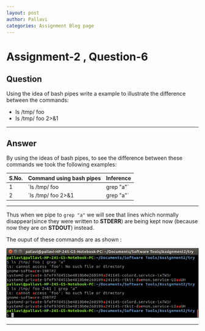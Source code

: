 ```yaml
---
layout: post
author: Pallavi
categories: Assignment Blog page
---
```

# Assignment-2 , Question-6


## Question
Using the idea of bash pipes write a example to illustrate the difference between the commands:

* ls /tmp/ foo
* ls /tmp/ foo 2>&1

---


## Answer
By using the ideas of bash pipes, to see the difference between these commands we took the following examples:


| S.No. | Command using bash pipes        | Inference                                                 |
| ----- | ------------------------------- | ----------------------------------------------------------|
| 1     | `ls /tmp/ foo | grep "a"`       | Gives *STDOUT* of `ls /tmp/ foo` to *STDIN* of `grep "a"` |
| 2     | `ls /tmp/ foo 2>&1 | grep "a"`  | The *STDERR* portion of the command is sent to *STDOUT*   |

---

Thus when we pipe to `grep "a"` we will see that lines which normally disappear(since they were written to **STDERR**) are being kept now (because now they are on **STDOUT**) instead.

The ouput of these commands are as shown :


![](/assets/q6.png)

---

